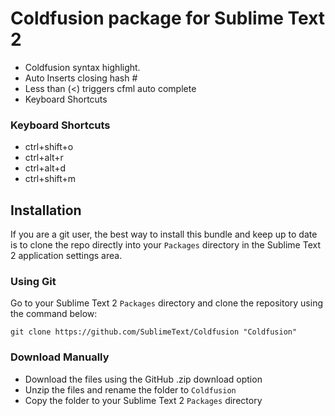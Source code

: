 # Coldfusion package for Sublime Text 2

* Coldfusion syntax highlight.
* Auto Inserts closing hash #
* Less than  (<) triggers cfml auto complete
* Keyboard Shortcuts

### Keyboard Shortcuts

* ctrl+shift+o <cfoutput></cfoutput>
* ctrl+alt+r <cfscript></cfscript>
* ctrl+alt+d  <cfdump var="##">
* ctrl+shift+m  <!--- --->

## Installation

If you are a git user, the best way to install this bundle and keep up to date is to clone the repo directly into your `Packages` directory in the Sublime Text 2 application settings area.

### Using Git

Go to your Sublime Text 2 `Packages` directory and clone the repository using the command below:

    git clone https://github.com/SublimeText/Coldfusion "Coldfusion"

### Download Manually

* Download the files using the GitHub .zip download option
* Unzip the files and rename the folder to `Coldfusion`
* Copy the folder to your Sublime Text 2 `Packages` directory

